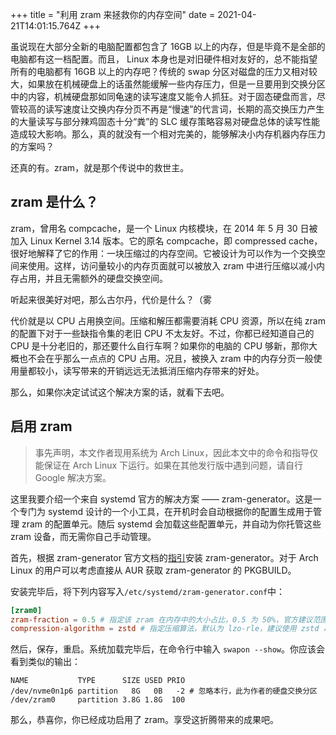 +++
title = "利用 zram 来拯救你的内存空间"
date = 2021-04-21T14:01:15.764Z
+++

虽说现在大部分全新的电脑配置都包含了 16GB 以上的内存，但是毕竟不是全部的电脑都有这一档配置。而且， Linux 本身也是对旧硬件相对友好的，总不能指望所有的电脑都有 16GB 以上的内存吧？传统的 swap 分区对磁盘的压力又相对较大，如果放在机械硬盘上的话虽然能缓解一些内存压力，但是一旦要用到交换分区中的内容，机械硬盘那如同龟速的读写速度又能令人抓狂。对于固态硬盘而言，尽管较高的读写速度让交换内存分页不再是“慢速”的代言词，长期的高交换压力产生的大量读写与部分辣鸡固态十分“粪”的 SLC 缓存策略容易对硬盘总体的读写性能造成较大影响。那么，真的就没有一个相对完美的，能够解决小内存机器内存压力的方案吗？

还真的有。zram，就是那个传说中的救世主。

## zram 是什么？

zram，曾用名 compcache，是一个 Linux 内核模块，在 2014 年 5 月 30 日被加入 Linux Kernel 3.14 版本。它的原名 compcache，即 compressed cache，很好地解释了它的作用：一块压缩过的内存空间。它被设计为可以作为一个交换空间来使用。这样，访问量较小的内存页面就可以被放入 zram 中进行压缩以减小内存占用，并且无需额外的硬盘交换空间。

听起来很美好对吧，那么古尔丹，代价是什么？（雾

代价就是以 CPU 占用换空间。压缩和解压都需要消耗 CPU 资源，所以在纯 zram 的配置下对于一些缺指令集的老旧 CPU 不太友好。不过，你都已经知道自己的 CPU 是十分老旧的，那还要什么自行车啊？如果你的电脑的 CPU 够新，那你大概也不会在乎那么一点点的 CPU 占用。况且，被换入 zram 中的内存分页一般使用量都较小，读写带来的开销远远无法抵消压缩内存带来的好处。

那么，如果你决定试试这个解决方案的话，就看下去吧。

## 启用 zram

> 事先声明，本文作者现用系统为 Arch Linux，因此本文中的命令和指导仅能保证在 Arch Linux 下运行。如果在其他发行版中遇到问题，请自行 Google 解决方案。

这里我要介绍一个来自 systemd 官方的解决方案 —— zram-generator。这是一个专门为 systemd 设计的一个小工具，在开机时会自动根据你的配置生成用于管理 zram 的配置单元。随后 systemd 会加载这些配置单元，并自动为你托管这些 zram 设备，而无需你自己手动管理。

首先，根据 zram-generator 官方文档的[指引](https://github.com/systemd/zram-generator#installation)安装 zram-generator。对于 Arch Linux 的用户可以考虑直接从 AUR 获取 zram-generator 的 PKGBUILD。

安装完毕后，将下列内容写入`/etc/systemd/zram-generator.conf`中：

```toml
[zram0]
zram-fraction = 0.5 # 指定该 zram 在内存中的大小占比，0.5 为 50%，官方建议范围：0.1~0.5
compression-algorithm = zstd # 指定压缩算法，默认为 lzo-rle，建议使用 zstd 以获取相对最好的压缩比和读写开销
```

然后，保存，重启。系统加载完毕后，在命令行中输入 `swapon --show`。你应该会看到类似的输出：

```
NAME           TYPE      SIZE USED PRIO
/dev/nvme0n1p6 partition   8G   0B   -2 # 忽略本行，此为作者的硬盘交换分区
/dev/zram0     partition 3.8G 1.8G  100
```

那么，恭喜你，你已经成功启用了 zram。享受这折腾带来的成果吧。
